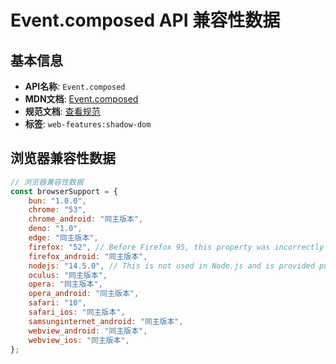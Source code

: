 # Event.composed API 兼容性数据

## 基本信息

- **API名称**: `Event.composed`
- **MDN文档**: [Event.composed](https://developer.mozilla.org/docs/Web/API/Event/composed)
- **规范文档**: [查看规范](https://dom.spec.whatwg.org/#ref-for-dom-event-composed①)
- **标签**: `web-features:shadow-dom`

## 浏览器兼容性数据

```javascript
// 浏览器兼容性数据
const browserSupport = {
    bun: "1.0.0",
    chrome: "53",
    chrome_android: "同主版本",
    deno: "1.0",
    edge: "同主版本",
    firefox: "52", // Before Firefox 95, this property was incorrectly set to `false` on `<select>` and `<input type='chec...,
    firefox_android: "同主版本",
    nodejs: "14.5.0", // This is not used in Node.js and is provided purely for completeness.,
    oculus: "同主版本",
    opera: "同主版本",
    opera_android: "同主版本",
    safari: "10",
    safari_ios: "同主版本",
    samsunginternet_android: "同主版本",
    webview_android: "同主版本",
    webview_ios: "同主版本",
};

```

